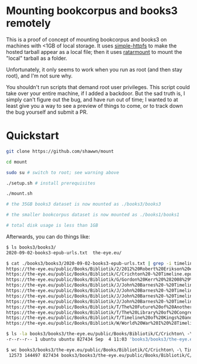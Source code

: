 # Mounting bookcorpus and books3 remotely

This is a proof of concept of mounting bookcorpus and books3 on
machines with <1GB of local storage. It uses
[simple-httpfs](https://github.com/higlass/simple-httpfs/tree/master/simple_httpfs)
to make the hosted tarball appear as a local file; then it uses
[ratarmount](https://github.com/mxmlnkn/ratarmount) to mount the
"local" tarball as a folder.

Unfortunately, it only seems to work when you run as root (and then
stay root), and I'm not sure why.

You shouldn't run scripts that demand root user privileges. This
script could take over your entire machine, if I added a backdoor.
But the sad truth is, I simply can't figure out the bug, and have
run out of time; I wanted to at least give you a way to see a preview
of things to come, or to track down the bug yourself and submit a PR.

# Quickstart

```sh
git clone https://github.com/shawwn/mount

cd mount

sudo su # switch to root; see warning above

./setup.sh # install prerequisites

./mount.sh

# the 35GB books3 dataset is now mounted as ./books3/books3

# the smaller bookcorpus dataset is now mounted as ./books1/books1

# total disk usage is less than 1GB
```

Afterwards, you can do things like:

```sh
$ ls books3/books3/
2020-09-02-books3-epub-urls.txt  the-eye.eu/                      

$ cat ./books3/books3/2020-09-02-books3-epub-urls.txt | grep -i timeline
https://the-eye.eu/public/Books/Bibliotik/2/2012%20Robert%20Erikson%20etal%20-%20The%20Timeline%20of%20Presidential%20Elections%20-%20How%20Campaigns%20Do%20%28and%20Do%20Not%29%20Matter_Rmtl.epub
https://the-eye.eu/public/Books/Bibliotik/C/Crichton%20-%20Timeline.epub
https://the-eye.eu/public/Books/Bibliotik/G/Gordon%20Kerr%20%282008%29%20Timeline%20of%20World%20History%20%5Bretail%5D.epub
https://the-eye.eu/public/Books/Bibliotik/J/John%20Barnes%20-%20Timeline%20Wars%2001%20-%20Patton%27s%20Spaceship%20%5Bretail%5D.epub
https://the-eye.eu/public/Books/Bibliotik/J/John%20Barnes%20-%20Timeline%20Wars%2002%20-%20Washington%27s%20Dirigible%20%5Bretail%5D.epub
https://the-eye.eu/public/Books/Bibliotik/J/John%20Barnes%20-%20Timeline%20Wars%2003%20-%20Caesar%27s%20Bicycle%20%5Bretail%5D.epub
https://the-eye.eu/public/Books/Bibliotik/J/John%20Barnes%20-%20Timeline%20Wars%2099%20-%20The%20Complete%20Series%20%5Bretail%5D.epub
https://the-eye.eu/public/Books/Bibliotik/T/The%20Future%20of%20Another%20Timeline%20%28retail%29%20-%20Annalee%20Newitz.epub
https://the-eye.eu/public/Books/Bibliotik/T/The%20Library%20of%20Congress%20Illustrated%20Timeline%20of%20the%20Civil%20War.epub
https://the-eye.eu/public/Books/Bibliotik/T/Timeline%20of%20Kings%20and%20Queens%202011%20-%20Gordon%20Kerr.epub
https://the-eye.eu/public/Books/Bibliotik/W/World%20War%20I%20%28Timelines%20-%20Britannica%20Digital%20Learning%29%20-%20Stewart%20Ross%20%28retail%29.epub

$ ls -la books3/books3/the-eye.eu/public/Books/Bibliotik/C/Crichton\ -\ Timeline.epub.txt 
-r--r--r-- 1 ubuntu ubuntu 827434 Sep  4 11:03 'books3/books3/the-eye.eu/public/Books/Bibliotik/C/Crichton - Timeline.epub.txt'

$ wc books3/books3/the-eye.eu/public/Books/Bibliotik/C/Crichton\ -\ Timeline.epub.txt 
 12573 144497 827434 books3/books3/the-eye.eu/public/Books/Bibliotik/C/Crichton - Timeline.epub.txt
```

